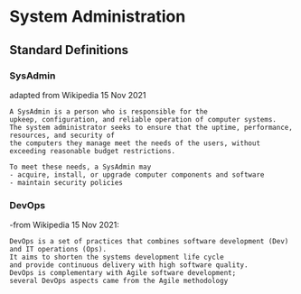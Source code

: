 # System Administration

## Standard Definitions

### SysAdmin
adapted from Wikipedia 15 Nov 2021
```plaintext
A SysAdmin is a person who is responsible for the
upkeep, configuration, and reliable operation of computer systems.
The system administrator seeks to ensure that the uptime, performance, resources, and security of
the computers they manage meet the needs of the users, without exceeding reasonable budget restrictions.

To meet these needs, a SysAdmin may
- acquire, install, or upgrade computer components and software
- maintain security policies
```

### DevOps
-from Wikipedia 15 Nov 2021:
```plaintext
DevOps is a set of practices that combines software development (Dev) and IT operations (Ops). 
It aims to shorten the systems development life cycle 
and provide continuous delivery with high software quality. 
DevOps is complementary with Agile software development; 
several DevOps aspects came from the Agile methodology
```
